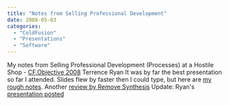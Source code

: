 ```yaml
---
title: "Notes from Selling Professional Development"
date: 2008-05-03
categories: 
  - "ColdFusion"
  - "Presentations"
  - "Software"
---
```


My notes from Selling Professional Development (Processes) at a Hostile Shop - [CF.Objective 2008](http://cfobjective.com) Terrence Ryan It was by far the best presentation so far I attended. Slides flew by faster then I could type, but here are [my rough notes](http://docs.google.com/Doc?id=dc2sb454_35jzpkhcq). Another [review by Remove Synthesis](http://www.remotesynthesis.com/blog/index.cfm/2008/5/3/cfObjective-Professional-Development-Hostile-Shop-Terrence-Ryan) Update: Ryan's [presentation posted](http://www.numtopia.com/terry/blog/archives/2008/05/selling_professional_development_techniques.cfm)
